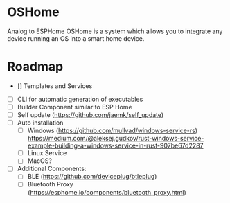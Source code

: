 # OSHome
Analog to ESPHome OSHome is a system which allows you to integrate any device running an OS into a smart home device.



# Roadmap
- [] Templates and Services
- [ ] CLI for automatic generation of executables
- [ ] Builder Component similar to ESP Home
- [ ] Self update (https://github.com/jaemk/self_update)
- [ ] Auto installation
  - [ ] Windows (https://github.com/mullvad/windows-service-rs) https://medium.com/@aleksej.gudkov/rust-windows-service-example-building-a-windows-service-in-rust-907be67d2287
  - [ ] Linux Service
  - [ ] MacOS?

- [ ] Additional Components:
  - [ ] BLE (https://github.com/deviceplug/btleplug)
  - [ ] Bluetooth Proxy (https://esphome.io/components/bluetooth_proxy.html)
